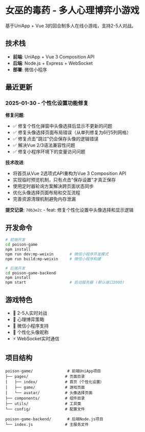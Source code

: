 # 女巫的毒药 - 多人心理博弈小游戏

基于UniApp + Vue 3的回合制多人在线小游戏，支持2-5人对战。

## 技术栈

- **前端**: UniApp + Vue 3 Composition API
- **后端**: Node.js + Express + WebSocket
- **部署**: 微信小程序

## 最近更新

### 2025-01-30 - 个性化设置功能修复

**修复问题**:
- ✅ 修复个性化弹窗中头像选择后显示不更新的问题
- ✅ 修复头像选择页面布局错误（从单列修复为6行5列网格）
- ✅ 修复点击"跳过"仍会保存头像的逻辑错误
- ✅ 解决Vue 2/3语法兼容性问题
- ✅ 修复小程序环境下的变量访问问题

**技术改进**:
- 将首页从Vue 2选项式API重构为Vue 3 Composition API
- 实现临时预览机制，只有点击"保存设置"才真正保存
- 使用定时器轮询方案解决跨页面状态同步
- 优化头像选择页面布局和交互流程
- 完善资源清理机制避免内存泄漏

**提交记录**: `70b3e2c` - feat: 修复个性化设置中头像选择和显示逻辑

## 开发命令

```bash
# 前端开发
cd poison-game
npm install
npm run dev:mp-weixin       # 微信小程序开发模式
npm run build:mp-weixin     # 微信小程序构建

# 后端开发
cd poison-game-backend
npm install
npm start                   # 启动服务器 (默认端口3000)
```

## 游戏特色

- 🎯 2-5人实时对战
- 🧠 心理博弈策略
- 📱 微信小程序支持
- 🎨 个性化头像昵称
- ⚡ WebSocket实时通信

## 项目结构

```
poison-game/               # 前端UniApp项目
├── pages/                # 页面目录
│   ├── index/            # 首页（个性化设置）
│   ├── game/             # 游戏页面
│   └── avatar/           # 头像选择页面
├── components/           # 组件目录
├── utils/                # 工具类
└── config/               # 配置文件

poison-game-backend/       # 后端Node.js项目
└── index.js              # 主服务文件
```